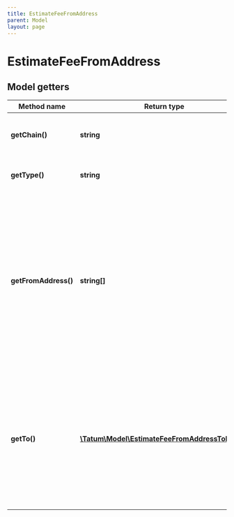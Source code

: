 ```yaml
---
title: EstimateFeeFromAddress
parent: Model
layout: page
---
```


# EstimateFeeFromAddress

## Model getters

Method name | Return type | Description | Notes
------------ | ------------- | ------------- | -------------
**getChain()** | **string** | Blockchain to estimate fee for. <br>Example: `null` |
**getType()** | **string** | Type of transaction <br>Example: `null` |
**getFromAddress()** | **string[]** | Array of addresses. Tatum will automatically scan last 100 transactions for each address and will use all of the unspent values. We advise to use this option if you have 1 address per 1 transaction only. <br>Example: `null` |
**getTo()** | [**\Tatum\Model\EstimateFeeFromAddressToInner[]**](../EstimateFeeFromAddressToInner) | Array of addresses and values to send bitcoins to. Values must be set in BTC. Difference between from and to is transaction fee. <br>Example: `null` |

